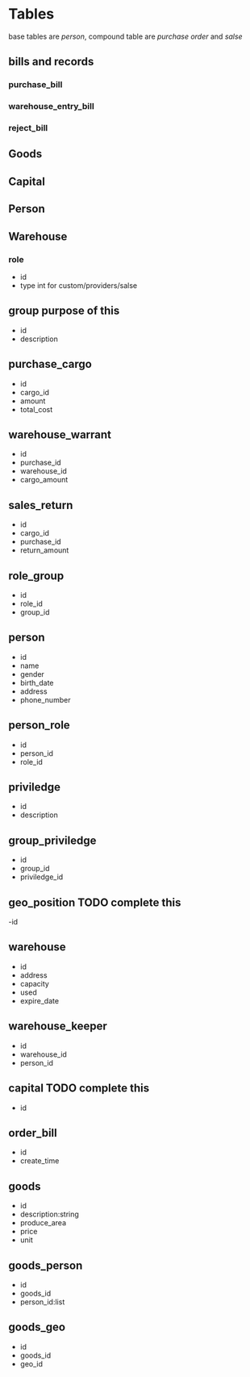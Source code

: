 # Tables

base tables are *person*, compound table are *purchase order* and *salse*

## bills and records

### purchase_bill

### warehouse_entry_bill

### reject_bill

## Goods

## Capital

## Person

## Warehouse

### role

- id
- type int for custom/providers/salse

## group  purpose of this

- id
- description

## purchase_cargo

- id
- cargo_id
- amount
- total_cost

## warehouse_warrant

- id
- purchase_id
- warehouse_id
- cargo_amount

## sales_return

- id
- cargo_id
- purchase_id
- return_amount

## role_group

- id
- role_id
- group_id

## person

- id
- name
- gender
- birth_date
- address
- phone_number

## person_role

- id
- person_id
- role_id

## priviledge

- id
- description

## group_priviledge

- id
- group_id
- priviledge_id

## geo_position TODO complete this

-id

## warehouse

- id
- address
- capacity
- used
- expire_date

## warehouse_keeper

- id
- warehouse_id
- person_id

## capital TODO complete this

- id

## order_bill

- id
- create_time

## goods

- id
- description:string
- produce_area
- price
- unit

## goods_person

- id
- goods_id
- person_id:list

## goods_geo

- id
- goods_id
- geo_id
